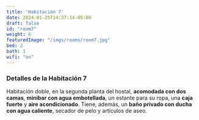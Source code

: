 ```yaml
---
title: 'Habitación 7'
date: 2024-01-25T14:37:14-05:00
draft: false
id: "room7"
weight: 6
featuredImage: "/imgs/rooms/room7.jpg"
bed: 2
bath: 1
wifi: "on"
---
```


### Detalles de la Habitación 7

Habitación doble, en la segunda planta del hostal, __acomodada con dos camas__, __minibar con agua embotellada__, un estante para su ropa, una __caja fuerte__ y __aire acondicionado__. Tiene, además, un __baño privado con ducha con agua caliente__, secador de pelo y artículos de aseo.